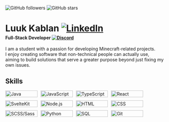 ![GitHub followers](https://img.shields.io/github/followers/LuckyLuuk12)
![GitHub stars](https://img.shields.io/github/stars/LuckyLuuk12)
<h1 style="margin-bottom: -1rem">
Luuk Kablan
<a href="https://www.linkedin.com/in/luuk-kablan/">
<img src="https://github.com/LuckyLuuk12/LuckyLuuk12/img/linkedin.png" alt="LinkedIn">
</a>
</h1>
<h4>
Full-Stack Developer
<a href="https://discord.com/users/463695638094282772">
<img src="https://github.com/LuckyLuuk12/LuckyLuuk12/img/discord.png" alt="Discord">
</a>
</h4>

I am a student with a passion for developing Minecraft-related projects.<br>
I enjoy creating software that non-technical people can actually use, <br>
aiming to build solutions that serve a greater purpose beyond just fixing my own issues.

## Skills

<div style="display: flex; flex-wrap: wrap; gap: 10px;">
  <a href="https://www.java.com/" style="flex-basis: 20%;">
    <img src="https://img.shields.io/badge/Java-007396?style=for-the-badge&logo=java&logoColor=white" alt="Java" style="width:100%;height:100%">
  </a>
  <a href="https://www.javascript.com/" style="flex-basis: 20%;">
    <img src="https://img.shields.io/badge/JavaScript-F7DF1E?style=for-the-badge&logo=javascript&logoColor=black" alt="JavaScript" style="width:100%;height:100%">
  </a>
  <a href="https://www.typescriptlang.org/" style="flex-basis: 20%;">
    <img src="https://img.shields.io/badge/TypeScript-3178C6?style=for-the-badge&logo=typescript&logoColor=white" alt="TypeScript" style="width:100%;height:100%">
  </a>
  <a href="https://reactjs.org/" style="flex-basis: 20%;">
    <img src="https://img.shields.io/badge/React-61DAFB?style=for-the-badge&logo=react&logoColor=black" alt="React" style="width:100%;height:100%">
  </a>
  <a href="https://kit.svelte.dev/" style="flex-basis: 20%;">
    <img src="https://img.shields.io/badge/SvelteKit-FF3E00?style=for-the-badge&logo=svelte&logoColor=white" alt="SvelteKit" style="width:100%;height:100%">
  </a>
  <a href="https://nodejs.org/" style="flex-basis: 20%;">
    <img src="https://img.shields.io/badge/Node.js-339933?style=for-the-badge&logo=node.js&logoColor=white" alt="Node.js" style="width:100%;height:100%">
  </a>
  <a href="https://developer.mozilla.org/en-US/docs/Web/HTML" style="flex-basis: 20%;">
    <img src="https://img.shields.io/badge/HTML-E34F26?style=for-the-badge&logo=html5&logoColor=white" alt="HTML" style="width:100%;height:100%">
  </a>
  <a href="https://developer.mozilla.org/en-US/docs/Web/CSS" style="flex-basis: 20%;">
    <img src="https://img.shields.io/badge/CSS-1572B6?style=for-the-badge&logo=css3&logoColor=white" alt="CSS" style="width:100%;height:100%">
  </a>
  <a href="https://sass-lang.com/" style="flex-basis: 20%;">
    <img src="https://img.shields.io/badge/SCSS/Sass-CC6699?style=for-the-badge&logo=sass&logoColor=white" alt="SCSS/Sass" style="width:100%;height:100%">
  </a>
  <a href="https://www.python.org/" style="flex-basis: 20%;">
    <img src="https://img.shields.io/badge/Python-3776AB?style=for-the-badge&logo=python&logoColor=white" alt="Python" style="width:100%;height:100%">
  </a>
  <a href="https://www.postgresql.org/" style="flex-basis: 20%;">
    <img src="https://img.shields.io/badge/SQL-4479A1?style=for-the-badge&logo=postgresql&logoColor=white" alt="SQL" style="width:100%;height:100%">
  </a>
  <a href="https://git-scm.com/" style="flex-basis: 20%;">
    <img src="https://img.shields.io/badge/Git-F05032?style=for-the-badge&logo=git&logoColor=white" alt="Git" style="width:100%;height:100%">
  </a>
</div>
